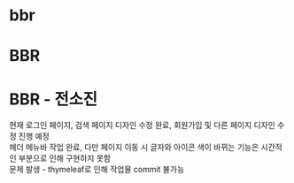 # bbr  
# BBR 
# BBR - 전소진
현재 로그인 페이지, 검색 페이지 디자인 수정 완료, 회원가입 및 다른 페이지 디자인 수정 진행 예정<br>
헤더 메뉴바 작업 완료, 다만 페이지 이동 시 글자와 아이콘 색이 바뀌는 기능은 시간적인 부분으로 인해 구현하지 못함<br>
문제 발생 - thymeleaf로 인해 작업물 commit 불가능


